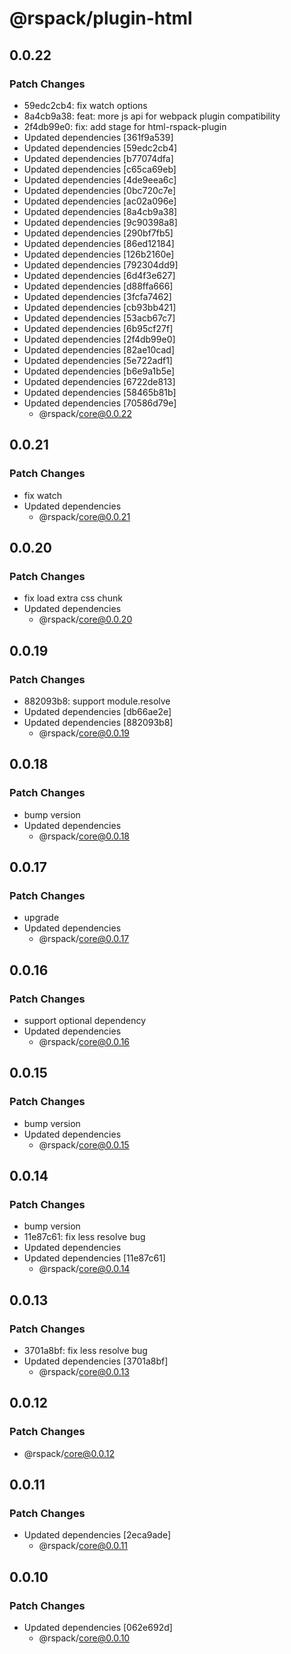 # @rspack/plugin-html

## 0.0.22

### Patch Changes

- 59edc2cb4: fix watch options
- 8a4cb9a38: feat: more js api for webpack plugin compatibility
- 2f4db99e0: fix: add stage for html-rspack-plugin
- Updated dependencies [361f9a539]
- Updated dependencies [59edc2cb4]
- Updated dependencies [b77074dfa]
- Updated dependencies [c65ca69eb]
- Updated dependencies [4de9eea6c]
- Updated dependencies [0bc720c7e]
- Updated dependencies [ac02a096e]
- Updated dependencies [8a4cb9a38]
- Updated dependencies [9c90398a8]
- Updated dependencies [290bf7fb5]
- Updated dependencies [86ed12184]
- Updated dependencies [126b2160e]
- Updated dependencies [792304dd9]
- Updated dependencies [6d4f3e627]
- Updated dependencies [d88ffa666]
- Updated dependencies [3fcfa7462]
- Updated dependencies [cb93bb421]
- Updated dependencies [53acb67c7]
- Updated dependencies [6b95cf27f]
- Updated dependencies [2f4db99e0]
- Updated dependencies [82ae10cad]
- Updated dependencies [5e722adf1]
- Updated dependencies [b6e9a1b5e]
- Updated dependencies [6722de813]
- Updated dependencies [58465b81b]
- Updated dependencies [70586d79e]
  - @rspack/core@0.0.22

## 0.0.21

### Patch Changes

- fix watch
- Updated dependencies
  - @rspack/core@0.0.21

## 0.0.20

### Patch Changes

- fix load extra css chunk
- Updated dependencies
  - @rspack/core@0.0.20

## 0.0.19

### Patch Changes

- 882093b8: support module.resolve
- Updated dependencies [db66ae2e]
- Updated dependencies [882093b8]
  - @rspack/core@0.0.19

## 0.0.18

### Patch Changes

- bump version
- Updated dependencies
  - @rspack/core@0.0.18

## 0.0.17

### Patch Changes

- upgrade
- Updated dependencies
  - @rspack/core@0.0.17

## 0.0.16

### Patch Changes

- support optional dependency
- Updated dependencies
  - @rspack/core@0.0.16

## 0.0.15

### Patch Changes

- bump version
- Updated dependencies
  - @rspack/core@0.0.15

## 0.0.14

### Patch Changes

- bump version
- 11e87c61: fix less resolve bug
- Updated dependencies
- Updated dependencies [11e87c61]
  - @rspack/core@0.0.14

## 0.0.13

### Patch Changes

- 3701a8bf: fix less resolve bug
- Updated dependencies [3701a8bf]
  - @rspack/core@0.0.13

## 0.0.12

### Patch Changes

- @rspack/core@0.0.12

## 0.0.11

### Patch Changes

- Updated dependencies [2eca9ade]
  - @rspack/core@0.0.11

## 0.0.10

### Patch Changes

- Updated dependencies [062e692d]
  - @rspack/core@0.0.10
